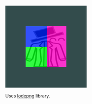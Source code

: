 ![4.2_DoubleTexture.png](/screenshots/4.2_DoubleTexture.png)

Uses [lodepng](https://lodev.org/lodepng/) library.
